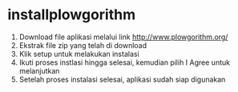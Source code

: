 # installplowgorithm

1. Download file aplikasi melalui link http://www.plowgorithm.org/
2. Ekstrak file zip yang telah di download
3. Klik setup untuk melakukan instalasi
4. Ikuti proses instlasi hingga selesai, kemudian pilih I Agree untuk melanjutkan
5. Setelah proses instalasi selesai, aplikasi sudah siap digunakan

